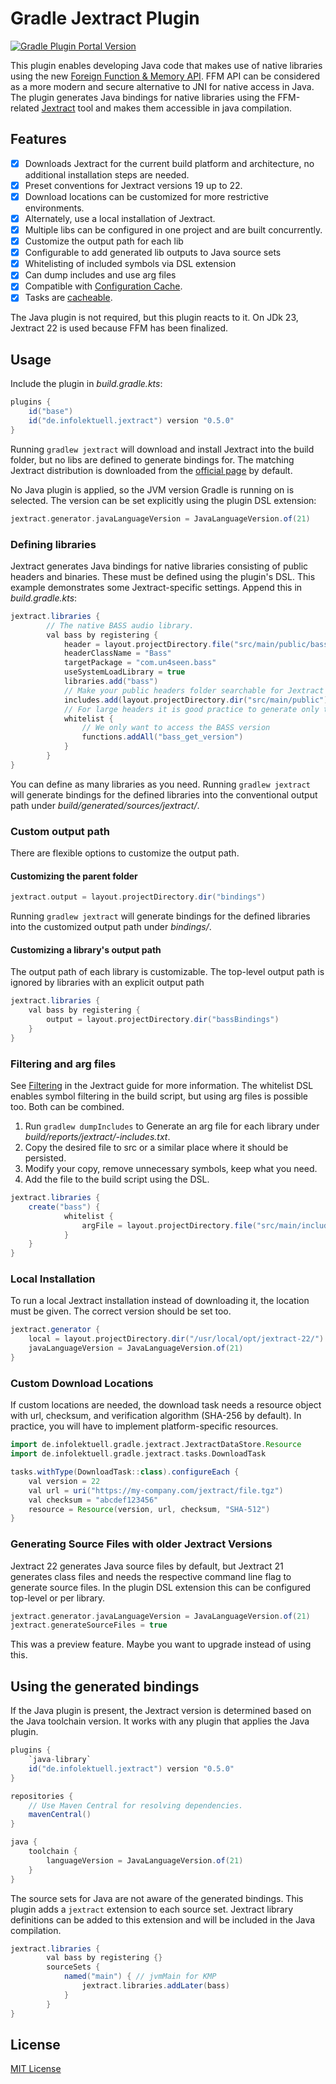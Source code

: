 # Gradle Jextract Plugin

[![Gradle Plugin Portal Version](https://img.shields.io/gradle-plugin-portal/v/de.infolektuell.jextract)](https://plugins.gradle.org/plugin/de.infolektuell.jextract)

This plugin enables developing Java code that makes use of native libraries using the new [Foreign Function & Memory API][ffm].
FFM API can be considered as a more modern and secure alternative to JNI for native access in Java.
The plugin generates Java bindings for native libraries using the FFM-related [Jextract] tool and makes them accessible in java compilation.

## Features

- [x] Downloads Jextract for the current build platform and architecture, no additional installation steps are needed.
- [x] Preset conventions for Jextract versions 19 up to 22.
- [x] Download locations can be customized for more restrictive environments.
- [x] Alternately, use a local installation of Jextract.
- [x] Multiple libs can be configured in one project and are built concurrently.
- [x] Customize the output path for each lib
- [x] Configurable to add generated lib outputs to Java source sets
- [x] Whitelisting of included symbols via DSL extension
- [x] Can dump includes and use arg files
- [x] Compatible with [Configuration Cache].
- [x] Tasks are [cacheable][build cache].

The Java plugin is not required, but this plugin reacts to it.
On JDk 23, Jextract 22 is used because FFM has been finalized.

## Usage

Include the plugin in _build.gradle.kts_:

```gradle kotlin dsl
plugins {
    id("base")
    id("de.infolektuell.jextract") version "0.5.0"
}
```

Running `gradlew jextract` will download and install Jextract into the build folder, but no libs are defined to generate bindings for.
The matching Jextract distribution is downloaded from the [official page][jextract] by default.

No Java plugin is applied, so the JVM version Gradle is running on is selected.
The version can be set explicitly using the plugin DSL extension:

```gradle kotlin dsl
jextract.generator.javaLanguageVersion = JavaLanguageVersion.of(21)
```

### Defining libraries

Jextract generates Java bindings for native libraries consisting of public headers and binaries.
These must be defined using the plugin's DSL.
This example demonstrates some Jextract-specific settings.
Append this in _build.gradle.kts_:

```gradle kotlin dsl
jextract.libraries {
        // The native BASS audio library.
        val bass by registering {
            header = layout.projectDirectory.file("src/main/public/bass.h")
            headerClassName = "Bass"
            targetPackage = "com.un4seen.bass"
            useSystemLoadLibrary = true
            libraries.add("bass")
            // Make your public headers folder searchable for Jextract
            includes.add(layout.projectDirectory.dir("src/main/public"))
            // For large headers it is good practice to generate only the symbols you need.
            whitelist {
                // We only want to access the BASS version
                functions.addAll("bass_get_version")
            }
        }
}
```

You can define as many libraries as you need.
Running `gradlew jextract` will generate bindings for the defined libraries into the conventional output path under _build/generated/sources/jextract/<libname>_.

### Custom output path

There are flexible options to customize the output path.

#### Customizing the parent folder

```gradle kotlin dsl
jextract.output = layout.projectDirectory.dir("bindings")
```

Running `gradlew jextract` will generate bindings for the defined libraries into the customized output path under _bindings/<libname>_.

#### Customizing a library's output path

The output path of each library is customizable.
The top-level output path is ignored by libraries with an explicit output path

```gradle kotlin dsl
jextract.libraries {
    val bass by registering {
        output = layout.projectDirectory.dir("bassBindings")
    }
}
```

### Filtering and arg files

See [Filtering] in the Jextract guide for more information.
The whitelist DSL enables symbol filtering in the build script, but using arg files is possible too. Both can be combined.

1. Run `gradlew dumpIncludes` to Generate an arg file for each library under _build/reports/jextract/<libname>-includes.txt_.
2. Copy the desired file to src or a similar place where it should be persisted.
3. Modify your copy, remove unnecessary symbols, keep what you need.
4. Add the file to the build script using the DSL.

```gradle kotlin dsl
jextract.libraries {
    create("bass") {
            whitelist {
                argFile = layout.projectDirectory.file("src/main/includes/bass-includes.txt")
            }
    }
}
```

### Local Installation

To run a local Jextract installation instead of downloading it, the location must be given.
The correct version should be set too.

```gradle kotlin dsl
jextract.generator {
    local = layout.projectDirectory.dir("/usr/local/opt/jextract-22/")
    javaLanguageVersion = JavaLanguageVersion.of(21) 
}
```

### Custom Download Locations

If custom locations are needed, the download task needs a resource object with url, checksum, and verification algorithm (SHA-256 by default).
In practice, you will have to implement platform-specific resources.

```gradle kotlin dsl
import de.infolektuell.gradle.jextract.JextractDataStore.Resource
import de.infolektuell.gradle.jextract.tasks.DownloadTask

tasks.withType(DownloadTask::class).configureEach {
    val version = 22
    val url = uri("https://my-company.com/jextract/file.tgz")
    val checksum = "abcdef123456"
    resource = Resource(version, url, checksum, "SHA-512")
}
```

### Generating Source Files with older Jextract Versions

Jextract 22 generates Java source files by default, but Jextract 21 generates class files and needs the respective command line flag to generate source files.
In the plugin DSL extension this can be configured top-level or per library.

```gradle kotlin dsl
jextract.generator.javaLanguageVersion = JavaLanguageVersion.of(21)
jextract.generateSourceFiles = true
```

This was a preview feature. Maybe you want to upgrade instead of using this.

## Using the generated bindings

If the Java plugin is present, the Jextract version is determined based on the Java toolchain version.
It works with any plugin that applies the Java plugin.

```gradle kotlin dsl
plugins {
    `java-library`
    id("de.infolektuell.jextract") version "0.5.0"
}

repositories {
    // Use Maven Central for resolving dependencies.
    mavenCentral()
}

java {
    toolchain {
        languageVersion = JavaLanguageVersion.of(21)
    }
}
```

The source sets for Java are not aware of the generated bindings.
This plugin adds a `jextract` extension to each source set.
Jextract library definitions can be added to this extension and will be included in the Java compilation.

```gradle kotlin dsl
jextract.libraries {
        val bass by registering {}
        sourceSets {
            named("main") { // jvmMain for KMP
                jextract.libraries.addLater(bass)
            }
        }
}
```

## License

[MIT License](LICENSE.txt)

[jextract]: https://jdk.java.net/jextract/
[ffm]: https://openjdk.org/jeps/454
[configuration cache]: https://docs.gradle.org/current/userguide/configuration_cache.html
[build cache]: https://docs.gradle.org/current/userguide/build_cache.html
[filtering]: https://github.com/openjdk/jextract/blob/master/doc/GUIDE.md#filtering
